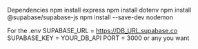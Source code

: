 Dependencies
npm install express
npm install dotenv
npm install @supabase/supabase-js
npm install --save-dev nodemon

For the .env
SUPABASE_URL = https://DB_URL.supabase.co
SUPABASE_KEY = YOUR_DB_API
PORT = 3000 or any you want
